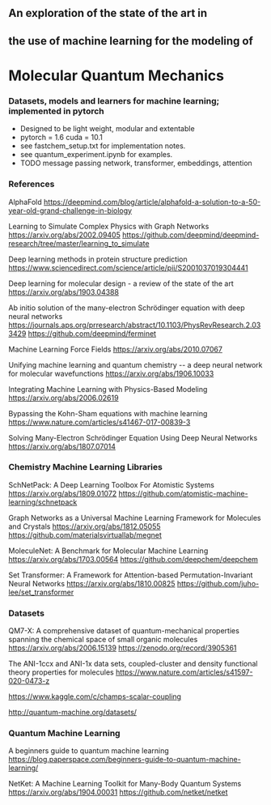 ## An exploration of the state of the art in
## the use of machine learning for the modeling of
# Molecular Quantum Mechanics 

### Datasets, models and learners for machine learning; implemented in pytorch 
* Designed to be light weight, modular and extentable
* pytorch = 1.6 cuda = 10.1
* see fastchem_setup.txt for implementation notes.
* see quantum_experiment.ipynb for examples.
* TODO message passing network, transformer, embeddings, attention

### References 

AlphaFold 
https://deepmind.com/blog/article/alphafold-a-solution-to-a-50-year-old-grand-challenge-in-biology

Learning to Simulate Complex Physics with Graph Networks 
https://arxiv.org/abs/2002.09405 
https://github.com/deepmind/deepmind-research/tree/master/learning_to_simulate

Deep learning methods in protein structure prediction 
https://www.sciencedirect.com/science/article/pii/S2001037019304441

Deep learning for molecular design - a review of the state of the art 
https://arxiv.org/abs/1903.04388

Ab initio solution of the many-electron Schrödinger equation with deep neural networks 
https://journals.aps.org/prresearch/abstract/10.1103/PhysRevResearch.2.033429 
https://github.com/deepmind/ferminet

Machine Learning Force Fields 
https://arxiv.org/abs/2010.07067

Unifying machine learning and quantum chemistry -- a deep neural network for molecular wavefunctions 
https://arxiv.org/abs/1906.10033

Integrating Machine Learning with Physics-Based Modeling 
https://arxiv.org/abs/2006.02619

Bypassing the Kohn-Sham equations with machine learning 
https://www.nature.com/articles/s41467-017-00839-3

Solving Many-Electron Schrödinger Equation Using Deep Neural Networks 
https://arxiv.org/abs/1807.07014

### Chemistry Machine Learning Libraries 

SchNetPack: A Deep Learning Toolbox For Atomistic Systems 
https://arxiv.org/abs/1809.01072 
https://github.com/atomistic-machine-learning/schnetpack

Graph Networks as a Universal Machine Learning Framework for Molecules and Crystals 
https://arxiv.org/abs/1812.05055 
https://github.com/materialsvirtuallab/megnet

MoleculeNet: A Benchmark for Molecular Machine Learning 
https://arxiv.org/abs/1703.00564 
https://github.com/deepchem/deepchem

Set Transformer: A Framework for Attention-based Permutation-Invariant Neural Networks 
https://arxiv.org/abs/1810.00825 
https://github.com/juho-lee/set_transformer

### Datasets 

QM7-X: A comprehensive dataset of quantum-mechanical properties spanning the chemical space of small organic molecules 
https://arxiv.org/abs/2006.15139 
https://zenodo.org/record/3905361

The ANI-1ccx and ANI-1x data sets, coupled-cluster and density functional theory properties for molecules 
https://www.nature.com/articles/s41597-020-0473-z

https://www.kaggle.com/c/champs-scalar-coupling 

http://quantum-machine.org/datasets/ 

### Quantum Machine Learning 

A beginners guide to quantum machine learning 
https://blog.paperspace.com/beginners-guide-to-quantum-machine-learning/

NetKet: A Machine Learning Toolkit for Many-Body Quantum Systems 
https://arxiv.org/abs/1904.00031 
https://github.com/netket/netket